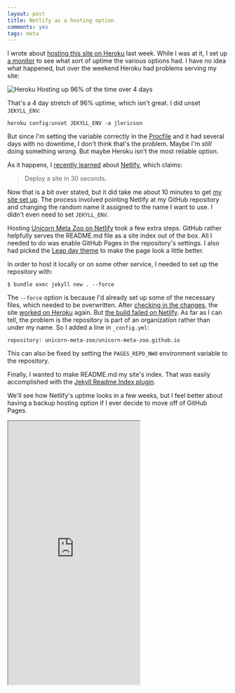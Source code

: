 ```yaml
---
layout: post
title: Netlify as a hosting option
comments: yes
tags: meta
---
```


I wrote about [hosting this site on
Heroku](/2020/04/28/heroku_hosting.html) last week. While I was at it,
I set up [a monitor](https://stats.uptimerobot.com/6YKMJioVAx) to see what sort of uptime the various options
had. I have no idea what happened, but over the weekend Heroku had
problems serving my site:

![Heroku Hosting up 96% of the time over 4
days](/images/heroku_uptime.png)

That's a 4 day stretch of 96% uptime, which isn't great. I did unset `JEKYLL_ENV`:

```
heroku config:unset JEKYLL_ENV -a jlericson
```

But since I'm setting the variable correctly in the
[Procfile](https://github.com/jericson/jericson.github.io/blob/master/Procfile)
and it had several days with no downtime, I don't think that's the
problem. Maybe I'm _still_ doing something wrong. But maybe Heroku
isn't the most reliable option.

As it happens, I [recently
learned](https://twitter.com/juliasilge/status/1257531141218635776)
about [Netlify](https://www.netlify.com/), which claims:

> Deploy a site in 30 seconds.

Now that is a bit over stated, but it did take me about 10 minutes to
get [my site set up](https://jlericson.netlify.app/). The process
involved pointing Netlify at my GitHub repository and changing the
random name it assigned to the name I want to use. I didn't even need
to set `JEKYLL_ENV`.

Hosting [Unicorn Meta Zoo on
Netlify](https://unicorn-meta-zoo.netlify.app/) took a few extra
steps. GitHub rather helpfully serves the README.md file as a site
index out of the box. All I needed to do was enable GitHub Pages in
the repository's settings. I also had picked the [Leap day
theme](https://github.com/pages-themes/leap-day) to make the page look
a little better.

In order to host it locally or on some other service, I needed to set
up the repository with:

```
$ bundle exec jekyll new . --force
```

The `--force` option is because I'd already set up some of the
necessary files, which needed to be overwritten. After [checking in
the
changes](https://github.com/unicorn-meta-zoo/unicorn-meta-zoo.github.io/commit/b419807fd41a656a9945215c444db0d5a0fd9f9b),
the site [worked on Heroku](https://unicorn-meta-zoo.herokuapp.com/)
again. But [the build failed on
Netlify](https://app.netlify.com/sites/unicorn-meta-zoo/deploys/5eb39f37b1d6e0000789ed81). As
far as I can tell, the problem is the repository is part of an
organization rather than under my name. So I added a line in
`_config.yml`:

```
repository: unicorn-meta-zoo/unicorn-meta-zoo.github.io
```

This can also be fixed by setting the `PAGES_REPO_NWO` environment
variable to the repository.

Finally, I wanted to make README.md my site's index. That was easily
accomplished with the [Jekyll Readme Index
plugin](https://github.com/benbalter/jekyll-readme-index).

We'll see how Netlify's uptime looks in a few weeks, but I feel better
about having a backup hosting option if I ever decide to move off of
GitHub Pages.

<iframe height="600" src="https://stats.uptimerobot.com/6YKMJioVAx"></iframe>
